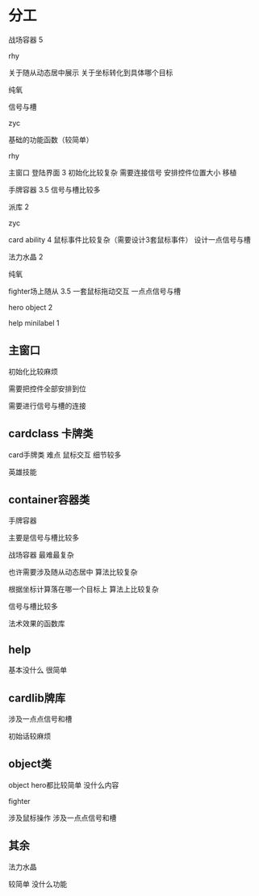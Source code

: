 # 分工



战场容器    5            

rhy

关于随从动态居中展示   关于坐标转化到具体哪个目标

纯氧

信号与槽

zyc

基础的功能函数（较简单）















rhy

主窗口  登陆界面  3  初始化比较复杂 需要连接信号 安排控件位置大小 移植

手牌容器    3.5        信号与槽比较多

派库  2



zyc

 card ability 4     鼠标事件比较复杂（需要设计3套鼠标事件）  设计一点信号与槽

法力水晶  2



纯氧    

fighter场上随从 3.5      一套鼠标拖动交互  一点点信号与槽 

hero object  2

help  minilabel  1



























## 主窗口   

初始化比较麻烦

需要把控件全部安排到位

需要进行信号与槽的连接



## cardclass 卡牌类

card手牌类  难点 鼠标交互 细节较多

英雄技能



## container容器类

手牌容器

主要是信号与槽比较多



战场容器 最难最复杂 

也许需要涉及随从动态居中 算法比较复杂

根据坐标计算落在哪一个目标上 算法上比较复杂

信号与槽比较多

法术效果的函数库 



## help

基本没什么 很简单



## cardlib牌库

涉及一点点信号和槽

初始话较麻烦



## object类

object   hero都比较简单 没什么内容

fighter

涉及鼠标操作 涉及一点点信号和槽



## 其余

法力水晶 

较简单 没什么功能













